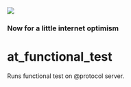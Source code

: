 <img src="https://atsign.dev/assets/img/@developersmall.png?sanitize=true">

### Now for a little internet optimism

# at_functional_test

Runs functional test on @protocol server.